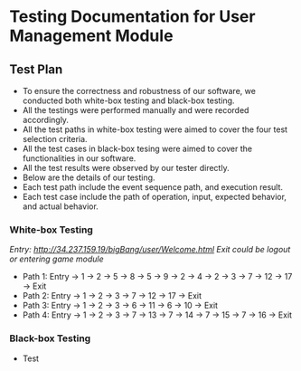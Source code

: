 # Testing Documentation for User Management Module
## Test Plan
- To ensure the correctness and robustness of our software, we conducted both white-box testing and black-box testing. 
- All the testings were performed manually and were recorded accordingly.
- All the test paths in white-box testing were aimed to cover the four test selection criteria.
- All the test cases in black-box tesing were aimed to cover the functionalities in our software.
- All the test results were observed by our tester directly.
- Below are the details of our testing.
- Each test path include the event sequence path, and  execution result.
- Each test case include the path of operation, input, expected behavior, and actual behavior.

### White-box Testing
*Entry: http://34.237.159.19/bigBang/user/Welcome.html*
*Exit could be logout or entering game module*
- Path 1: Entry -> 1 -> 2 -> 5 -> 8 -> 5 -> 9 -> 2 -> 4 -> 2 -> 3 -> 7 -> 12 -> 17 -> Exit
- Path 2: Entry -> 1 -> 2 -> 3 -> 7 -> 12 -> 17 -> Exit
- Path 3: Entry -> 1 -> 2 -> 3 -> 6 -> 11 -> 6 -> 10 -> Exit
- Path 4: Entry -> 1 -> 2 -> 3 -> 7 -> 13 -> 7 -> 14 -> 7 -> 15 -> 7 -> 16 -> Exit
### Black-box Testing
- Test 